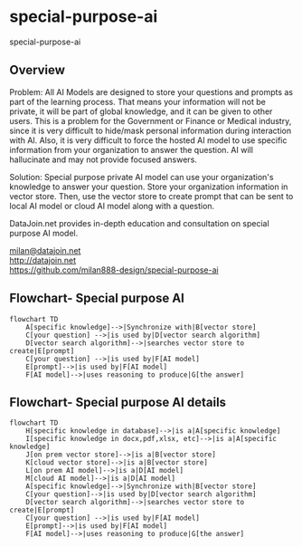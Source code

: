 # special-purpose-ai

special-purpose-ai  

## Overview  

Problem: All AI Models are designed to store your questions and prompts as part of the learning process. That means your information will not be private, it will be part of global knowledge, and it can be given to other users. This is a problem for the Government or Finance or Medical industry, since it is very difficult to hide/mask personal information during interaction with AI. Also, it is very difficult to force the hosted AI model to use specific information from your organization to answer the question.  AI will hallucinate and may not provide focused answers.  
  
Solution: Special purpose private AI model can use your organization's knowledge to answer your question. Store your organization information in vector store. Then, use the vector store to create prompt that can be sent to local AI model or cloud AI model along with a question.  
  
DataJoin.net provides in-depth education and consultation on special purpose AI model.  
  
milan@datajoin.net  
http://datajoin.net  
https://github.com/milan888-design/special-purpose-ai  
  
## Flowchart- Special purpose AI  
```mermaid  
flowchart TD  
    A[specific knowledge]-->|Synchronize with|B[vector store]  
    C[your question] -->|is used by|D[vector search algorithm]     
    D[vector search algorithm]-->|searches vector store to create|E[prompt]  
    C[your question] -->|is used by|F[AI model]   
    E[prompt]-->|is used by|F[AI model]   
    F[AI model]-->|uses reasoning to produce|G[the answer]  
```   
  
## Flowchart- Special purpose AI details  
```mermaid  
flowchart TD   
    H[specific knowledge in database]-->|is a|A[specific knowledge]   
    I[specific knowledge in docx,pdf,xlsx, etc]-->|is a|A[specific knowledge]    
    J[on prem vector store]-->|is a|B[vector store]   
    K[cloud vector store]-->|is a|B[vector store]   
    L[on prem AI model]-->|is a|D[AI model]   
    M[cloud AI model]-->|is a|D[AI model]    
    A[specific knowledge]-->|Synchronize with|B[vector store]    
    C[your question]-->|is used by|D[vector search algorithm]      
    D[vector search algorithm]-->|searches vector store to create|E[prompt]    
    C[your question] -->|is used by|F[AI model]     
    E[prompt]-->|is used by|F[AI model]     
    F[AI model]-->|uses reasoning to produce|G[the answer]    
```    

